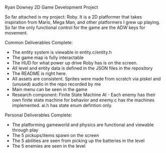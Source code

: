 Ryan Downey 2D Game Development Project

So far attached is my project: Roby. It is a 2D platformer that takes inspiration from Mario, Mega Man, and other platformers I grew up playing. So far the only functional control for the game are the ADW keys for movement.

Common Deliverables Complete:
- The entity system is viewable in entity.c/entity.h
- The game map is fully interactable
- The HUD for what power up drive Roby has is on the screen.
- All level and entity data is defined in the JSON files in the repository
- The README is right here.
- All assets are consistent. Sprites were made from scratch via piskel and (unused) audio in the repo recorded by me
- Main menu can be seen in the game
- Research component: Finite State Machine AI - Each enemy has their own finite state machine for behavior and enemy.c has the machines implemented. ai.h has state enum defintion only.

Personal Deliverables Complete:
- The platforming gameworld and physics are functional and viewable through play
- The 5 pickups/items spawn on the screen
- The 5 abilities are seen from picking up the batteries in the level
- The 5 enemies are seen in the level
